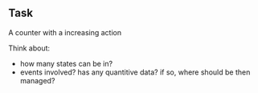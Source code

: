 
## Task

A counter with a increasing action

Think about:

- how many states can be in?
- events involved? has any quantitive data? if so, where should be then managed?
